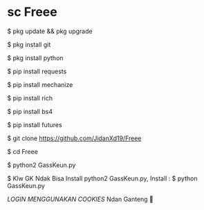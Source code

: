 # sc Freee

$ pkg update && pkg upgrade

$ pkg install git

$ pkg install python

$ pip install requests

$ pip install mechanize

$ pip install rich

$ pip install bs4

$ pip install futures

$ git clone https://github.com/JidanXd19/Freee

$ cd Freee

$ python2 GassKeun.py 

$ Klw GK Ndak Bisa Install python2 GassKeun.py,
 Install :
$ python GassKeun.py

*LOGIN MENGGUNAKAN COOKIES*
    Ndan Ganteng 🗿
